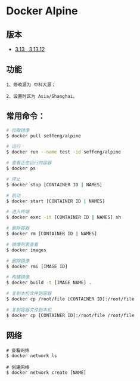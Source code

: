 # Docker Alpine

## 版本

* [3.13 , 3.13.12](https://github.com/seffeng/docker-alpine/tree/3.13)

## 功能

```shell
1、修改源为 中科大源；

2、设置时区为 Asia/Shanghai。
```

## 常用命令：

```sh
# 拉取镜像
$ docker pull seffeng/alpine

# 运行
$ docker run --name test -id seffeng/alpine

# 查看正在运行的容器
$ docker ps

# 停止
$ docker stop [CONTAINER ID | NAMES]

# 启动
$ docker start [CONTAINER ID | NAMES]

# 进入终端
$ docker exec -it [CONTAINER ID | NAMES] sh

# 删除容器
$ docker rm [CONTAINER ID | NAMES]

# 镜像列表查看
$ docker images

# 删除镜像
$ docker rmi [IMAGE ID]

# 构建镜像
$ docker build -t [IMAGE NAME] .

# 复制本机文件到容器
$ docker cp /root/file [CONTAINER ID]:/root/file

# 复制容器文件到本机
$ docker cp [CONTAINER ID]:/root/file /root/file
```

## 网络

```shell
# 查看网络
$ docker network ls

# 创建网络
$ docker network create [NAME]
```
